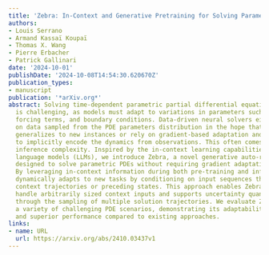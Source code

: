 ```yaml
---
title: 'Zebra: In-Context and Generative Pretraining for Solving Parametric PDEs'
authors:
- Louis Serrano
- Armand Kassaï Koupaï
- Thomas X. Wang
- Pierre Erbacher
- Patrick Gallinari
date: '2024-10-01'
publishDate: '2024-10-08T14:54:30.620670Z'
publication_types:
- manuscript
publication: '*arXiv.org*'
abstract: Solving time-dependent parametric partial differential equations (PDEs)
  is challenging, as models must adapt to variations in parameters such as coefficients,
  forcing terms, and boundary conditions. Data-driven neural solvers either train
  on data sampled from the PDE parameters distribution in the hope that the model
  generalizes to new instances or rely on gradient-based adaptation and meta-learning
  to implicitly encode the dynamics from observations. This often comes with increased
  inference complexity. Inspired by the in-context learning capabilities of large
  language models (LLMs), we introduce Zebra, a novel generative auto-regressive transformer
  designed to solve parametric PDEs without requiring gradient adaptation at inference.
  By leveraging in-context information during both pre-training and inference, Zebra
  dynamically adapts to new tasks by conditioning on input sequences that incorporate
  context trajectories or preceding states. This approach enables Zebra to flexibly
  handle arbitrarily sized context inputs and supports uncertainty quantification
  through the sampling of multiple solution trajectories. We evaluate Zebra across
  a variety of challenging PDE scenarios, demonstrating its adaptability, robustness,
  and superior performance compared to existing approaches.
links:
- name: URL
  url: https://arxiv.org/abs/2410.03437v1
---
```

